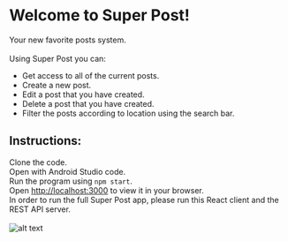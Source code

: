 # Welcome to Super Post!

Your new favorite posts system.<br /> <br /> 
Using Super Post you can:<br />
* Get access to all of the current posts.
* Create a new post.
* Edit a post that you have created.
* Delete a post that you have created.
* Filter the posts according to location using the search bar.
## Instructions:

Clone the code.<br />
Open with Android Studio code.<br />
Run the program using `npm start`.<br />
Open [http://localhost:3000](http://localhost:3000) to view it in your browser.<br />
In order to run the full Super Post app, please run this React client and the REST API server.<br /><br />
![alt text](https://www.planetware.com/wpimages/2020/02/france-in-pictures-beautiful-places-to-photograph-eiffel-tower.jpg)
